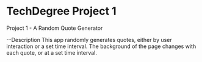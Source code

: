# TechDegree Project 1
Project 1 - A Random Quote Generator

--Description
This app randomly generates quotes, either by user interaction or a set time interval. The background of the page changes with each quote, or at a set time interval.